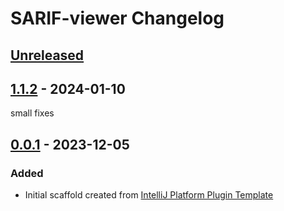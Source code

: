 <!-- Keep a Changelog guide -> https://keepachangelog.com -->

# SARIF-viewer Changelog

## [Unreleased]

## [1.1.2] - 2024-01-10

small fixes

## [0.0.1] - 2023-12-05

### Added

- Initial scaffold created from [IntelliJ Platform Plugin Template](https://github.com/JetBrains/intellij-platform-plugin-template)

[Unreleased]: https://github.com/adrienpessu/SARIF-viewer/compare/v1.1.2...HEAD
[1.1.2]: https://github.com/adrienpessu/SARIF-viewer/compare/v0.0.1...v1.1.2
[0.0.1]: https://github.com/adrienpessu/SARIF-viewer/commits/v0.0.1
